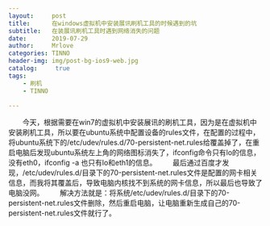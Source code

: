 ```yaml
---
layout:     post
title:      在windows虚拟机中安装展讯刷机工具的时候遇到的坑
subtitle:   在装展讯刷机工具时遇到网络消失的问题
date:       2019-07-29
author:     Mrlove
categories: TINNO
header-img: img/post-bg-ios9-web.jpg
catalog: 	 true
tags:
    - 刷机
    - TINNO
    
---
```

&emsp;&emsp;今天，根据需要在win7的虚拟机中安装展讯的刷机工具，因为是在虚拟机中安装刷机工具，所以要在ubuntu系统中配置设备的rules文件，在配置的过程中，将ubuntu系统下的/etc/udev/rules.d/70-persistent-net.rules给覆盖掉了，在重启电脑后发现ubuntu系统左上角的网络图标消失了，ifconfig命令只有lo的信息，没有eth0，ifconfig -a 也只有lo和eth1的信息。
&emsp;&emsp;最后通过百度才发现，/etc/udev/rules.d/目录下的70-persistent-net.rules文件是配置的网卡相关信息，而我将其覆盖后，导致电脑内核找不到系统的网卡信息，所以最后也导致了电脑没网。
&emsp;&emsp;解决方法就是：将系统/etc/udev/rules.d/目录下的70-persistent-net.rules文件删除，然后重启电脑，让电脑重新生成自己的70-persistent-net.rules文件就行了。
